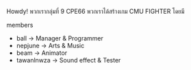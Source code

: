 Howdy! พวกเรากลุ่มที่ 9 CPE66
 พวกเราได้สร้างเกม CMU FIGHTER โดยมี
 
members
- ball        -> Manager & Programmer
- nepjune     -> Arts & Music
- beam        -> Animator
- tawanlnwza  -> Sound effect & Tester

